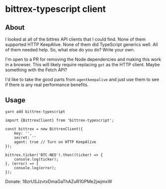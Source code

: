 # bittrex-typescript client

## About

I looked at all of the bittrex API clients that I could find. None of them supported HTTP KeepAlive. None of them did TypeScript generics well. All of them needed help. So, what else do you do? Write your own.

I'm open to a PR for removing the Node dependencies and making this work in a browser. This will likely require replacing `got` as the HTTP client. Maybe something with the Fetch API?

I'd like to take the good parts from `agentkeepalive` and just use them to see if there is any real performance benefits.

## Usage

```
yarn add bittrex-typescript
```

```
import {BittrexClient} from 'bittrex-typescript';

const bittrex = new BittrexClient({
    key: '',
    secret: ''
    agent: true // Turn on HTTP KeepAlive
});

bittrex.ticker('BTC-NEO').then((ticker) => {
	console.log(ticker);
}, (error) => {
	console.log(error);
});

```

Donate: 18zrUSJzvtxDmaGaThAZuR1GPMe2jwjmxW
